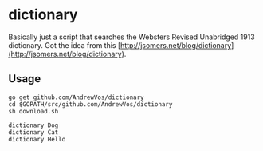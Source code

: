 # dictionary

Basically just a script that searches the Websters Revised Unabridged 1913 dictionary.
Got the idea from this [http://jsomers.net/blog/dictionary](http://jsomers.net/blog/dictionary).

## Usage

	go get github.com/AndrewVos/dictionary
	cd $GOPATH/src/github.com/AndrewVos/dictionary
	sh download.sh

	dictionary Dog
	dictionary Cat
	dictionary Hello
